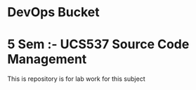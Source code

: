 # DevOps Bucket
# 5 Sem :- UCS537 Source Code Management
This is repository is for lab work for this subject

